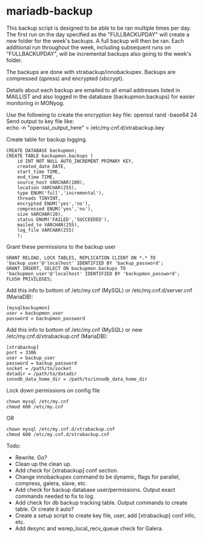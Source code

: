# mariadb-backup

This backup script is designed to be able to be ran multiple times per day. The first run on the day specified as the "FULLBACKUPDAY" will create a new folder for the week's backups. A full backup will then be ran. Each additional run throughout the week, including subsequent runs on "FULLBACKUPDAY", will be incremental backups also going to the week's folder. 

The backups are done with xtrabackup/innobackupex. Backups are compressed (qpress) and encrypted (xbcrypt). 

Details about each backup are emailed to all email addresses listed in MAILLIST and also logged in the database (backupmon.backups) for easier monitoring in MONyog. 

Use the following to create the encryption key file: 
openssl rand -base64 24 <br />
Send output to key file like: <br />
echo -n "openssl_output_here" > /etc/my.cnf.d/xtrabackup.key <br />

Create table for backup logging.  <br />
```
CREATE DATABASE backupmon;
CREATE TABLE backupmon.backups ( 
	id INT NOT NULL AUTO_INCREMENT PRIMARY KEY, 
	created_date DATE, 
	start_time TIME, 
	end_time TIME, 
	source_host VARCHAR(100), 
	location VARCHAR(255), 
	type ENUM('full','incremental'), 
	threads TINYINT, 
	encrypted ENUM('yes','no'), 
	compressed ENUM('yes','no'), 
	size VARCHAR(20), 
	status ENUM('FAILED','SUCCEEDED'), 
	mailed_to VARCHAR(255),
	log_file VARCHAR(255) 
	); 
```

Grant these permissions to the backup user  <br />
```
GRANT RELOAD, LOCK TABLES, REPLICATION CLIENT ON *.* TO 'backup_user'@'localhost' IDENTIFIED BY 'backup_password';
GRANT INSERT, SELECT ON backupmon.backups TO 'backupmon_user'@'localhost' IDENTIFIED BY 'backupmon_password'; 
FLUSH PRIVILEGES; 
```

Add this info to bottom of /etc/my.cnf (MySQL) or /etc/my.cnf.d/server.cnf (MariaDB):  <br />
```
[mysqlbackupmon] 
user = backupmon_user 
password = backupmon_password 
```

Add this info to bottom of /etc/my.cnf (MySQL) or new /etc/my.cnf.d/xtrabackup.cnf (MariaDB): <br />
```
[xtrabackup]
port = 3306
user = backup_user
password = backup_password
socket = /path/to/socket
datadir = /path/to/datadir
innodb_data_home_dir = /path/to/innodb_data_home_dir
```

Lock down permissions on config file  <br />
```
chown mysql /etc/my.cnf
chmod 600 /etc/my.cnf
```
OR <br />
```
chown mysql /etc/my.cnf.d/xtrabackup.cnf
chmod 600 /etc/my.cnf.d/xtrabackup.cnf
```

Todo: 
- Rewrite. Go?
- Clean up the clean up.
- Add check for [xtrabackup] conf section.
- Change innobackupex command to be dynamic, flags for parallel, compress, galera, slave, etc.
- Add check for backup database user/permissions. Output exact commands needed to fix to log. 
- Add check for db backup tracking table. Output commands to create table. Or create it auto?
- Create a setup script to create key file, user, add [xtrabackup] conf info, etc. 
- Add desync and wsrep_local_recv_queue check for Galera. 
